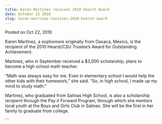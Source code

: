 ```yaml
---
title: Karen Martinez receives 2010 Hearst Award
date: October 22 2010
slug: karen-martinez-receives-2010-hearst-award
---
```


 
<span class="date">Posted on Oct 22, 2010 </span>
<p>
  Karen Martinez, a sophomore originally from Oaxaca, Mexico, is the recipient
  of the 2010 Hearst/CSU Trustee&#x2019;s Award for Outstanding Achievement.
</p>
<p>
  Martinez, who in September received a $3,000 scholarship, plans to become a
  high school math teacher.
</p>
<p>
  &#x201C;Math was always easy for me. Even in elementary school I would help
  the other kids with their homework,&#x201D; she said. &#x201C;So, in high
  school, I made up my mind to study math.&#x201D;
</p>
<p>
  Martinez, who graduated from Salinas High School, is also a scholarship
  recipient through the Pay it Forward Program, through which she mentors local
  youth at the Boys and Girls Club in Salinas. She will be the first in her
  family to graduate from college.
</p>
```
